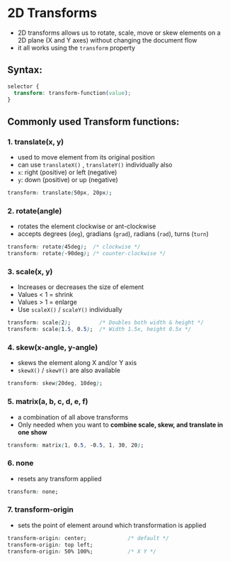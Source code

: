 # 2D Transforms

- 2D transforms allows us to rotate, scale, move or skew elements on a 2D plane (X and Y axes) without changing the document flow
- it all works using the `transform` property

## Syntax:

```css
selector {
  transform: transform-function(value);
}
```

## Commonly used Transform functions:

### 1. translate(x, y)

- used to move element from its original position
- can use `translateX()` , `translateY()` individually also
- `x`: right (positive) or left (negative)
- `y`: down (positive) or up (negative)

```css
transform: translate(50px, 20px);
```

### 2. rotate(angle)

- rotates the element clockwise or ant-clockwise
- accepts degrees (`deg`), gradians (`grad`), radians (`rad`), turns (`turn`)

```css
transform: rotate(45deg);  /* clockwise */
transform: rotate(-90deg); /* counter-clockwise */
```

### 3. scale(x, y)

- Increases or decreases the size of element
- Values < 1 = shrink
- Values > 1 = enlarge
- Use `scaleX()` / `scaleY()` individually

```css
transform: scale(2);         /* Doubles both width & height */
transform: scale(1.5, 0.5);  /* Width 1.5x, height 0.5x */
```

### 4. skew(x-angle, y-angle)

- skews the element along X and/or Y axis
- `skewX()` / `skewY()` are also available

```css
transform: skew(20deg, 10deg);
```

### 5. matrix(a, b, c, d, e, f)

- a combination of all above transforms
- Only needed when you want to **combine scale, skew, and translate in one show**

```css
transform: matrix(1, 0.5, -0.5, 1, 30, 20);
```

### 6. none

- resets any transform applied

```css
transform: none;
```

### 7. transform-origin

- sets the point of element around which transformation is applied

```css
transform-origin: center;             /* default */
transform-origin: top left;
transform-origin: 50% 100%;           /* X Y */
```
